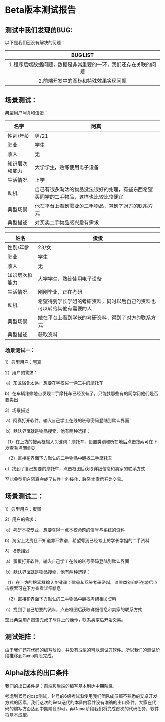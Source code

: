 # Beta版本测试报告

## 测试中我们发现的BUG:

以下是我们还没有解决的问题：

|                           BUG LIST                           |
| :----------------------------------------------------------: |
| 1.程序后端数据问题，数据是非常重要的一环，我们还存在关联的问题 |
|             2.前端开发中的图标和特殊效果实现问题             |

## 场景测试：

典型用户阿真和蛋蛋：

| 名字           | 阿真                                                         |
| -------------- | ------------------------------------------------------------ |
| 性别/年龄      | 男/21                                                        |
| 职业           | 学生                                                         |
| 收入           | 无                                                           |
| 知识层次和能力 | 大学学生，熟练使用电子设备                                   |
| 生活情况       | 上学                                                         |
| 动机           | 自己有很多淘汰的物品没法很好的处理，有些东西希望买同学的二手物品，这样也比较比较便宜 |
| 典型场景       | 他在平台上看到需要的二手物品，得到了对方的联系方式           |
| 典型描述       | 对买卖二手物品感兴趣有需求                                   |

| 姓名           | 蛋蛋                                                         |
| -------------- | ------------------------------------------------------------ |
| 性别/年龄      | 23/女                                                        |
| 职业           | 学生                                                         |
| 收入           | 无                                                           |
| 知识层次和能力 | 大学学生，熟练使用电子设备                                   |
| 生活情况       | 刚刚毕业，正在考研                                           |
| 动机           | 希望得到学长学姐的考研资料，同时以后自己的资料也可以转给其他有需要的人 |
| 典型场景       | 她在平台上看到学长的考研资料，得到了对方的联系方式           |
| 典型描述       | 获取资料                                                     |

### 场景测试一：

1）典型用户：阿真

2）用户的需求：

​	a）东区宿舍太远，想要在学校买一俩二手的摩托车

​	b）在车辆维修地点发现二手摩托车已经没有了，只能找那些有的同学问他们是否要卖出

3）场景描述

​	a）阿真打开软件，输入自己学工在线的账号密码登陆到默认界面

​	b）默认界面就是物品搜索，他有两种选择：

​		（1）在上方的搜索框输入关键词：摩托车，设置类别和所在地后点击搜索可在下方查看详细信息

​		（2）直接在界面下方默认的二手物品中翻找二手摩托车

​	c）找到了自己想要的摩托车，点击框图后获取详细信息和卖家的联系方式

至此典型用户阿真完成了软件上的操作，联系卖家后开始交易。

## 场景测试二：

1）典型用户：蛋蛋

2）用户的需求：

​	a）考研本校专业，想要获得一点本校命题的信号与系统的资料

​	b）淘宝上太贵且不知道靠不靠谱，希望得到已经考上的学长学姐的二手资料

3）场景描述

​	a）蛋蛋打开软件，输入自己学工在线的账号密码登陆到默认界面

​	b）默认界面就是物品搜索，他有两种选择：

​		（1）在上方的搜索框输入关键词：信号与系统考研资料，设置类别和所在地后点击搜索可在下方查看详细信息

​		（2）直接在界面下方默认的二手物品中翻找考研相关资料

​	c）找到了自己想要的资料，点击框图后获取详细信息和卖家的联系方式

至此典型用户蛋蛋完成了软件上的操作，联系卖家后开始交易。

## 测试矩阵：

由于我们还在代码的编写阶段，并没有成型的可以测试的软件。所以我们的测试阶段推移到Gama阶段完成。

## Alpha版本的出口条件

我们的出口条件是：前端和后端的编写基本到达中期阶段。

考虑到15号的csp测试，14号的6级考试和使用我们团队成员都不熟悉的安卓开发方式的因素，我们这次的Beta迭代的本周内容并没有准确的出口条件，大家在代码的编写方面达到中期阶段即可，再Gama阶段我们将完成首次的代码任务，软件将基本成型。



